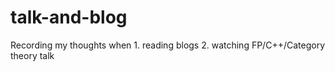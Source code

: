 # talk-and-blog
Recording my thoughts when 1. reading blogs 2. watching FP/C++/Category theory talk
